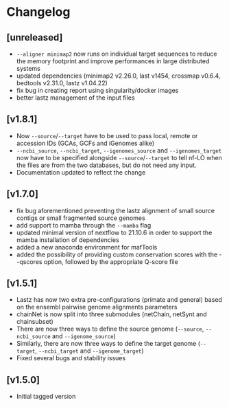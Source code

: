 # Changelog

## [unreleased]
- `--aligner minimap2` now runs on individual target sequences to reduce the memory footprint and improve performances in large distributed systems
- updated dependencies (minimap2 v2.26.0, last v1454, crossmap v0.6.4, bedtools v2.31.0, lastz v1.04.22)
- fix bug in creating report using singularity/docker images
- better lastz management of the input files

## [v1.8.1]
- Now `--source`/`--target` have to be used to pass local, remote or accession IDs (GCAs, GCFs and iGenomes alike)
- `--ncbi_source`, `--ncbi_target`, `--igenomes_source` and `--igenomes_target` now have to be specified alongside `--source`/`--target` to tell nf-LO when the files are from the two databases, but do not need any input.
- Documentation updated to reflect the change

## [v1.7.0]
- fix bug aforementioned preventing the lastz alignment of small source contigs or small fragmented source genomes
- add support to mamba through the `--mamba` flag
- updated minimal version of nextflow to 21.10.6 in order to support the mamba installation of dependencies
- added a new anaconda environment for mafTools
- added the possibility of providing custom conservation scores with the --qscores option, followed by the appropriate Q-score file

## [v1.5.1]
- Lastz has now two extra pre-configurations (primate and general) based on the ensembl pairwise genome alignments parameters
- chainNet is now split into three submodules (netChain, netSynt and chainsubset)
- There are now three ways to define the source genome (`--source`, `--ncbi_source` and `--igenome_source`)
- Similarly, there are now three ways to define the target genome (`--target`, `--ncbi_target` and `--igenome_target`)
- Fixed several bugs and stability issues

## [v1.5.0]
- Initial tagged version
